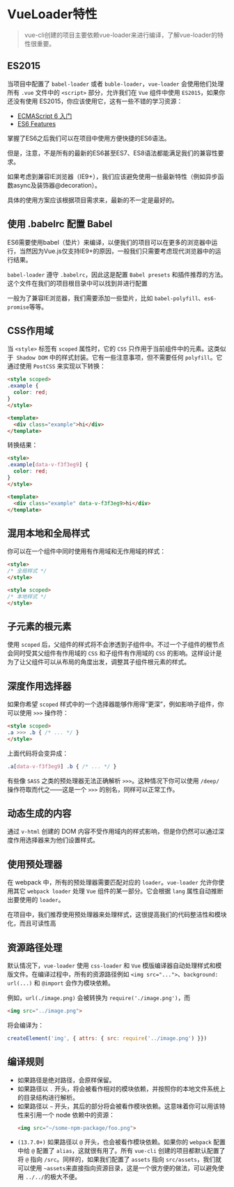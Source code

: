 # VueLoader特性

> vue-cli创建的项目主要依赖vue-loader来进行编译，了解vue-loader的特性很重要。

## ES2015

当项目中配置了 `babel-loader` 或者 `buble-loader`，`vue-loader` 会使用他们处理所有 `.vue` 文件中的 `<script>` 部分，允许我们在 `Vue` 组件中使用 `ES2015`，如果你还没有使用 ES2015，你应该使用它，这有一些不错的学习资源：

- [ECMAScript 6 入门](http://es6.ruanyifeng.com/)
- [ES6 Features](https://github.com/lukehoban/es6features)

掌握了ES6之后我们可以在项目中使用方便快捷的ES6语法。

但是，注意，不是所有的最新的ES6甚至ES7、ES8语法都能满足我们的兼容性要求。

如果考虑到兼容IE浏览器（IE9+），我们应该避免使用一些最新特性（例如异步函数async及装饰器@decoration）。

具体的使用方案应该根据项目需求来，最新的不一定是最好的。

## 使用 .babelrc 配置 Babel

ES6需要使用babel（垫片）来编译，以便我们的项目可以在更多的浏览器中运行，当然因为Vue.js仅支持IE9+的原因，一般我们只需要考虑现代浏览器中的运行结果。

`babel-loader` 遵守 `.babelrc`，因此这是配置 `Babel presets` 和插件推荐的方法。这个文件在我们的项目根目录中可以找到并进行配置

一般为了兼容IE浏览器，我们需要添加一些垫片，比如 `babel-polyfill`、`es6-promise`等等。

## CSS作用域

当 `<style>` 标签有 `scoped` 属性时，它的 `CSS` 只作用于当前组件中的元素。这类似于` Shadow DOM` 中的样式封装。它有一些注意事项，但不需要任何 `polyfill`。它通过使用 `PostCSS` 来实现以下转换：

```html
<style scoped>
.example {
  color: red;
}
</style>

<template>
  <div class="example">hi</div>
</template>
```

转换结果：

```html
<style>
.example[data-v-f3f3eg9] {
  color: red;
}
</style>

<template>
  <div class="example" data-v-f3f3eg9>hi</div>
</template>
```

## 混用本地和全局样式

你可以在一个组件中同时使用有作用域和无作用域的样式：

```html
<style>
/* 全局样式 */
</style>

<style scoped>
/* 本地样式 */
</style>
```

## 子元素的根元素

使用 `scoped` 后，父组件的样式将不会渗透到子组件中。不过一个子组件的根节点会同时受其父组件有作用域的 `CSS` 和子组件有作用域的 `CSS` 的影响。这样设计是为了让父组件可以从布局的角度出发，调整其子组件根元素的样式。

## 深度作用选择器

如果你希望 `scoped` 样式中的一个选择器能够作用得“更深”，例如影响子组件，你可以使用 `>>>` 操作符：

```html
<style scoped>
.a >>> .b { /* ... */ }
</style>
```

上面代码将会变异成：

```css
.a[data-v-f3f3eg9] .b { /* ... */ }
```

有些像 `SASS` 之类的预处理器无法正确解析 `>>>`。这种情况下你可以使用 `/deep/` 操作符取而代之——这是一个 `>>>` 的别名，同样可以正常工作。

## 动态生成的内容

通过 `v-html` 创建的 DOM 内容不受作用域内的样式影响，但是你仍然可以通过深度作用选择器来为他们设置样式。

## 使用预处理器

在 webpack 中，所有的预处理器需要匹配对应的 `loader`。`vue-loader` 允许你使用其它 `webpack loader` 处理 `Vue` 组件的某一部分。它会根据 `lang` 属性自动推断出要使用的 `loader`。

在项目中，我们推荐使用预处理器来处理样式，这很提高我们的代码整洁性和模块化，而且可读性高

## 资源路径处理

默认情况下，`vue-loader` 使用 `css-loader` 和 `Vue` 模版编译器自动处理样式和模版文件。在编译过程中，所有的资源路径例如 `<img src="...">`、`background: url(...)` 和 `@import` 会作为模块依赖。

例如，`url(./image.png)` 会被转换为 `require('./image.png')`，而

```html
<img src="../image.png">
```

将会编译为：

```javascript
createElement('img', { attrs: { src: require('../image.png') }})
```

## 编译规则

- 如果路径是绝对路径，会原样保留。
- 如果路径以 `.` 开头，将会被看作相对的模块依赖，并按照你的本地文件系统上的目录结构进行解析。
- 如果路径以 `~` 开头，其后的部分将会被看作模块依赖。这意味着你可以用该特性来引用一个 node 依赖中的资源：
  ```html
  <img src="~/some-npm-package/foo.png">
  ```
- `(13.7.0+)` 如果路径以 `@` 开头，也会被看作模块依赖。如果你的 `webpack` 配置中给 `@` 配置了 `alias`，这就很有用了。所有 `vue-cli` 创建的项目都默认配置了将 `@` 指向 `/src`。同样的，如果我们配置了 `assets` 指向 `src/assets`，我们就可以使用 `~assets`来直接指向资源目录，这是一个很方便的做法，可以避免使用 `../../`的极大不便。